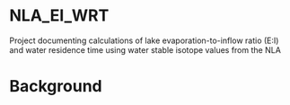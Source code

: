 # NLA_EI_WRT
Project documenting calculations of lake evaporation-to-inflow ratio (E:I) and water residence time using water stable isotope values from the NLA

# Background
